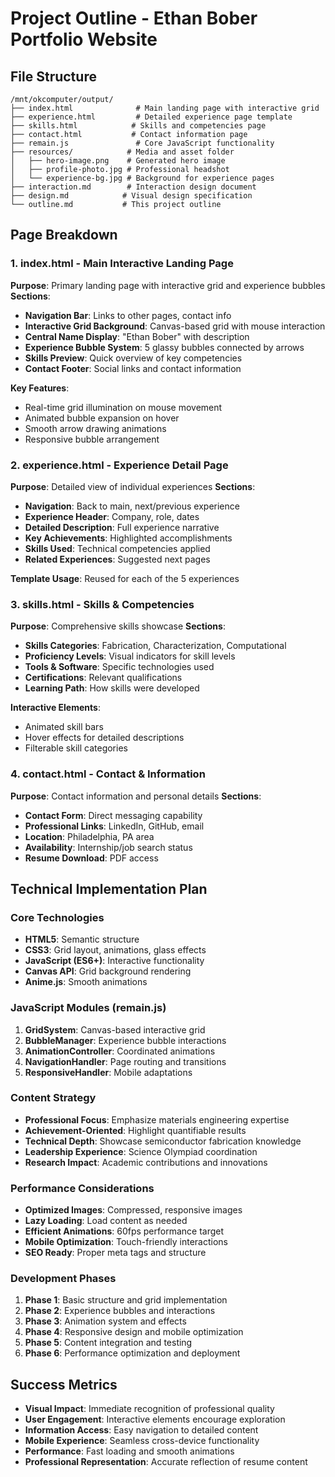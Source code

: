 # Project Outline - Ethan Bober Portfolio Website

## File Structure
```
/mnt/okcomputer/output/
├── index.html              # Main landing page with interactive grid
├── experience.html         # Detailed experience page template
├── skills.html            # Skills and competencies page
├── contact.html           # Contact information page
├── remain.js               # Core JavaScript functionality
├── resources/            # Media and asset folder
│   ├── hero-image.png    # Generated hero image
│   ├── profile-photo.jpg # Professional headshot
│   └── experience-bg.jpg # Background for experience pages
├── interaction.md        # Interaction design document
├── design.md            # Visual design specification
└── outline.md           # This project outline
```

## Page Breakdown

### 1. index.html - Main Interactive Landing Page
**Purpose**: Primary landing page with interactive grid and experience bubbles
**Sections**:
- **Navigation Bar**: Links to other pages, contact info
- **Interactive Grid Background**: Canvas-based grid with mouse interaction
- **Central Name Display**: "Ethan Bober" with description
- **Experience Bubble System**: 5 glassy bubbles connected by arrows
- **Skills Preview**: Quick overview of key competencies
- **Contact Footer**: Social links and contact information

**Key Features**:
- Real-time grid illumination on mouse movement
- Animated bubble expansion on hover
- Smooth arrow drawing animations
- Responsive bubble arrangement

### 2. experience.html - Experience Detail Page
**Purpose**: Detailed view of individual experiences
**Sections**:
- **Navigation**: Back to main, next/previous experience
- **Experience Header**: Company, role, dates
- **Detailed Description**: Full experience narrative
- **Key Achievements**: Highlighted accomplishments
- **Skills Used**: Technical competencies applied
- **Related Experiences**: Suggested next pages

**Template Usage**: Reused for each of the 5 experiences

### 3. skills.html - Skills & Competencies
**Purpose**: Comprehensive skills showcase
**Sections**:
- **Skills Categories**: Fabrication, Characterization, Computational
- **Proficiency Levels**: Visual indicators for skill levels
- **Tools & Software**: Specific technologies used
- **Certifications**: Relevant qualifications
- **Learning Path**: How skills were developed

**Interactive Elements**:
- Animated skill bars
- Hover effects for detailed descriptions
- Filterable skill categories

### 4. contact.html - Contact & Information
**Purpose**: Contact information and personal details
**Sections**:
- **Contact Form**: Direct messaging capability
- **Professional Links**: LinkedIn, GitHub, email
- **Location**: Philadelphia, PA area
- **Availability**: Internship/job search status
- **Resume Download**: PDF access

## Technical Implementation Plan

### Core Technologies
- **HTML5**: Semantic structure
- **CSS3**: Grid layout, animations, glass effects
- **JavaScript (ES6+)**: Interactive functionality
- **Canvas API**: Grid background rendering
- **Anime.js**: Smooth animations

### JavaScript Modules (remain.js)
1. **GridSystem**: Canvas-based interactive grid
2. **BubbleManager**: Experience bubble interactions
3. **AnimationController**: Coordinated animations
4. **NavigationHandler**: Page routing and transitions
5. **ResponsiveHandler**: Mobile adaptations

### Content Strategy
- **Professional Focus**: Emphasize materials engineering expertise
- **Achievement-Oriented**: Highlight quantifiable results
- **Technical Depth**: Showcase semiconductor fabrication knowledge
- **Leadership Experience**: Science Olympiad coordination
- **Research Impact**: Academic contributions and innovations

### Performance Considerations
- **Optimized Images**: Compressed, responsive images
- **Lazy Loading**: Load content as needed
- **Efficient Animations**: 60fps performance target
- **Mobile Optimization**: Touch-friendly interactions
- **SEO Ready**: Proper meta tags and structure

### Development Phases
1. **Phase 1**: Basic structure and grid implementation
2. **Phase 2**: Experience bubbles and interactions
3. **Phase 3**: Animation system and effects
4. **Phase 4**: Responsive design and mobile optimization
5. **Phase 5**: Content integration and testing
6. **Phase 6**: Performance optimization and deployment

## Success Metrics
- **Visual Impact**: Immediate recognition of professional quality
- **User Engagement**: Interactive elements encourage exploration
- **Information Access**: Easy navigation to detailed content
- **Mobile Experience**: Seamless cross-device functionality
- **Performance**: Fast loading and smooth animations
- **Professional Representation**: Accurate reflection of resume content